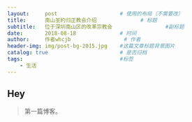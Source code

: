 ```yaml
---
layout:     post   				    # 使用的布局（不需要改）
title:      南山圣約归正教会介绍 				# 标题 
subtitle:   位于深圳南山区的改革宗教会                 #副标题
date:       2018-08-18 				# 时间
author:     作者whcjb					# 作者
header-img: img/post-bg-2015.jpg 	#这篇文章标题背景图片
catalog: true 						# 是否归档
tags:								#标签
    - 生活
---
```


## Hey
>第一篇博客。
